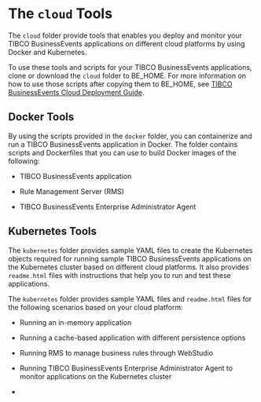 # The `cloud` Tools

The `cloud` folder provide tools that enables you deploy and monitor your TIBCO BusinessEvents applications on different cloud platforms by using Docker and Kubernetes.   

To use these tools and scripts for your TIBCO BusinessEvents applications, clone or download the `cloud` folder to BE_HOME. For more information on how to use those scripts after copying them to BE_HOME, see [TIBCO BusinessEvents Cloud Deployment Guide](https://docs.tibco.com/dyno/businessevents-enterprise/5.6.1/doc/html/GUID-EB00D602-12FD-4C4D-835D-2ECBBB32D235.html).

## Docker Tools

By using the scripts provided in the `docker` folder, you can containerize and run a TIBCO BusinessEvents application in Docker.  The folder contains scripts and Dockerfiles that you can use to build Docker images of the following:

- TIBCO BusinessEvents application

- Rule Management Server (RMS)

- TIBCO BusinessEvents Enterprise Administrator Agent

## Kubernetes Tools

The  `kubernetes` folder provides sample YAML files to create the Kubernetes objects required for running sample TIBCO BusinessEvents applications on the Kubernetes cluster based on different cloud platforms. It also provides `readme.html` files with instructions that help you to run and test these applications. 

The  `kubernetes` folder provides sample YAML files and `readme.html` files for the following scenarios based on your cloud platform:

- Running an in-memory application

- Running a cache-based application with different persistence options

- Running RMS to manage business rules through WebStudio

- Running TIBCO BusinessEvents Enterprise Administrator Agent to monitor applications on the Kubernetes cluster

- 